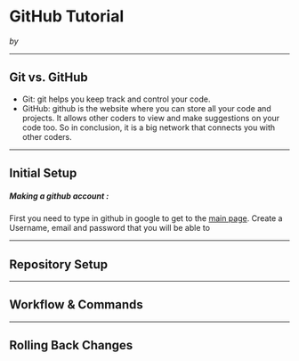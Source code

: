 # GitHub Tutorial

_by <Fatima Abdelrazek>_

---
## Git vs. GitHub
* Git: git helps you keep track and control your code.
* GitHub: github is the website where you can store all your code and projects. It allows other coders to view and make suggestions on your code too. So in conclusion, it is a big network that connects you with other coders. 


---
## Initial Setup
##### Making a github account :
First you need to type in github in google to get to the [main page](https://github.com/).
Create a Username, email and password that you will be able to



---
## Repository Setup



---
## Workflow & Commands



---
## Rolling Back Changes